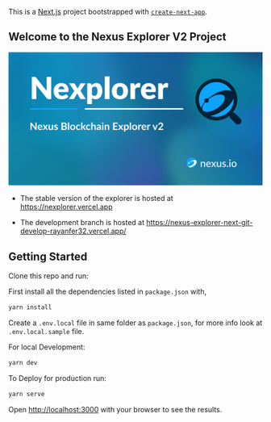 This is a [Next.js](https://nextjs.org/) project bootstrapped with [`create-next-app`](https://github.com/vercel/next.js/tree/canary/packages/create-next-app).

## Welcome to the Nexus Explorer V2 Project

![](/public/og_meta_image.jpg)

- The stable version of the explorer is hosted at https://nexplorer.vercel.app

- The development branch is hosted at https://nexus-explorer-next-git-develop-rayanfer32.vercel.app/

## Getting Started

Clone this repo and run:

First install all the dependencies listed in `package.json` with,

```sh
yarn install
```

Create a `.env.local` file in same folder as `package.json`, for more info look at `.env.local.sample` file.

For local Development:

```bash
yarn dev
```

To Deploy for production run:

```bash
yarn serve
```

Open [http://localhost:3000](http://localhost:3000) with your browser to see the results.
